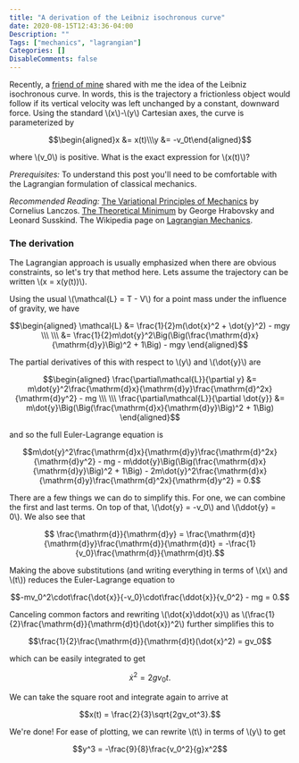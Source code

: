 ```yaml
---
title: "A derivation of the Leibniz isochronous curve"
date: 2020-08-15T12:43:36-04:00
Description: ""
Tags: ["mechanics", "lagrangian"]
Categories: []
DisableComments: false
---
```


Recently, a [friend of mine](https://horenbergerb.github.io/) shared with me the idea of the Leibniz isochronous curve.
In words, this is the trajectory a frictionless object would follow if its vertical
velocity was left unchanged by a constant, downward force. Using the standard
\\(x\\)-\\(y\\) Cartesian axes, the curve is parameterized by

$$\begin{aligned}x &= x(t)\\\y &= -v_0t\end{aligned}$$

where \\(v_0\\) is positive. What is the exact expression for \\(x(t)\\)?

*Prerequisites:* To understand this post you'll need to be comfortable with the Lagrangian formulation of classical mechanics.

*Recommended Reading:* [The Variational Principles of Mechanics](https://archive.org/details/VariationalPrinciplesOfMechanicsLanczos) by Cornelius Lanczos. [The Theoretical Minimum](https://theoreticalminimum.com/references) by George Hrabovsky and Leonard Susskind. The Wikipedia page on [Lagrangian Mechanics](https://en.wikipedia.org/wiki/Lagrangian_mechanics).

### The derivation

The Lagrangian approach is usually emphasized when there are obvious constraints,
so let's try that method here. Lets assume the trajectory can be written
\\(x = x(y(t))\\).

Using the usual \\(\mathcal{L} = T - V\\) for a point mass under the influence of gravity, we have

$$\begin{aligned}
\mathcal{L} &= \frac{1}{2}m(\dot{x}^2 + \dot{y}^2) - mgy \\\ \\\ &= \frac{1}{2}m\dot{y}^2\Big(\Big(\frac{\mathrm{d}x}{\mathrm{d}y}\Big)^2 + 1\Big) - mgy
\end{aligned}$$

The partial derivatives of this with respect to \\(y\\) and \\(\dot{y}\\) are

$$\begin{aligned}
\frac{\partial\mathcal{L}}{\partial y} &= m\dot{y}^2\frac{\mathrm{d}x}{\mathrm{d}y}\frac{\mathrm{d}^2x}{\mathrm{d}y^2} - mg \\\ \\\ \frac{\partial\mathcal{L}}{\partial \dot{y}} &= m\dot{y}\Big(\Big(\frac{\mathrm{d}x}{\mathrm{d}y}\Big)^2 + 1\Big)
\end{aligned}$$

and so the full Euler-Lagrange equation is

$$m\dot{y}^2\frac{\mathrm{d}x}{\mathrm{d}y}\frac{\mathrm{d}^2x}{\mathrm{d}y^2} - mg - m\ddot{y}\Big(\Big(\frac{\mathrm{d}x}{\mathrm{d}y}\Big)^2 + 1\Big) - 2m\dot{y}^2\frac{\mathrm{d}x}{\mathrm{d}y}\frac{\mathrm{d}^2x}{\mathrm{d}y^2} = 0.$$

There are a few things we can do to simplify this. For one, we can combine the first and last terms. On top of that, \\(\dot{y} = -v_0\\) and \\(\ddot{y} = 0\\). We also see that

$$ \frac{\mathrm{d}}{\mathrm{d}y} = \frac{\mathrm{d}t}{\mathrm{d}y}\frac{\mathrm{d}}{\mathrm{d}t} = -\frac{1}{v_0}\frac{\mathrm{d}}{\mathrm{d}t}.$$

Making the above substitutions (and writing everything in terms of \\(x\\) and \\(t\\)) reduces the Euler-Lagrange equation to 

$$-mv_0^2\cdot\frac{\dot{x}}{-v_0}\cdot\frac{\ddot{x}}{v_0^2} - mg = 0.$$

Canceling common factors and rewriting \\(\dot{x}\ddot{x}\\) as \\(\frac{1}{2}\frac{\mathrm{d}}{\mathrm{d}t}(\dot{x})^2\\) further simplifies this to

$$\frac{1}{2}\frac{\mathrm{d}}{\mathrm{d}t}(\dot{x}^2) = gv_0$$

which can be easily integrated to get

$$\dot{x}^2 = 2gv_0t.$$

We can take the square root and integrate again to arrive at 

$$x(t) = \frac{2}{3}\sqrt{2gv_ot^3}.$$

We're done! For ease of plotting, we can rewrite \\(t\\) in terms of \\(y\\) to get

$$y^3 = -\frac{9}{8}\frac{v_0^2}{g}x^2$$
